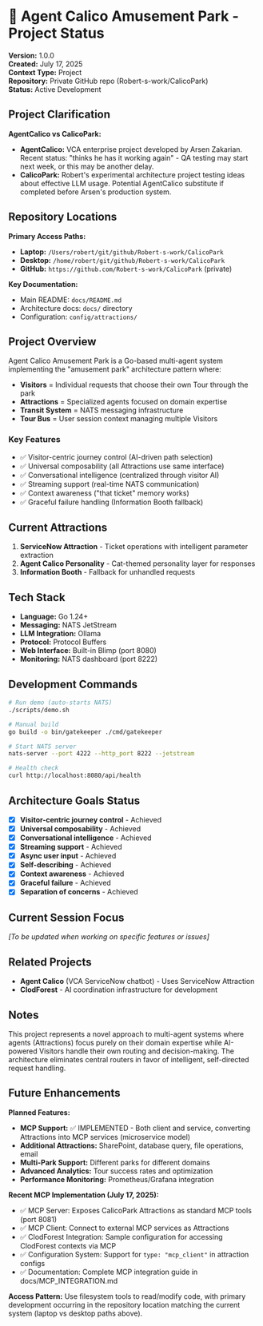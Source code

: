 # 🎡 Agent Calico Amusement Park - Project Status

**Version:** 1.0.0  
**Created:** July 17, 2025  
**Context Type:** Project  
**Repository:** Private GitHub repo (Robert-s-work/CalicoPark)  
**Status:** Active Development

## Project Clarification

**AgentCalico vs CalicoPark:**
- **AgentCalico:** VCA enterprise project developed by Arsen Zakarian. Recent status: "thinks he has it working again" - QA testing may start next week, or this may be another delay.
- **CalicoPark:** Robert's experimental architecture project testing ideas about effective LLM usage. Potential AgentCalico substitute if completed before Arsen's production system.

## Repository Locations

**Primary Access Paths:**
- **Laptop:** `/Users/robert/git/github/Robert-s-work/CalicoPark`
- **Desktop:** `/home/robert/git/github/Robert-s-work/CalicoPark`
- **GitHub:** `https://github.com/Robert-s-work/CalicoPark` (private)

**Key Documentation:**
- Main README: `docs/README.md`
- Architecture docs: `docs/` directory
- Configuration: `config/attractions/`

## Project Overview

Agent Calico Amusement Park is a Go-based multi-agent system implementing the "amusement park" architecture pattern where:

- **Visitors** = Individual requests that choose their own Tour through the park
- **Attractions** = Specialized agents focused on domain expertise
- **Transit System** = NATS messaging infrastructure
- **Tour Bus** = User session context managing multiple Visitors

### Key Features
- ✅ Visitor-centric journey control (AI-driven path selection)
- ✅ Universal composability (all Attractions use same interface)
- ✅ Conversational intelligence (centralized through visitor AI)
- ✅ Streaming support (real-time NATS communication)
- ✅ Context awareness ("that ticket" memory works)
- ✅ Graceful failure handling (Information Booth fallback)

## Current Attractions

1. **ServiceNow Attraction** - Ticket operations with intelligent parameter extraction
2. **Agent Calico Personality** - Cat-themed personality layer for responses
3. **Information Booth** - Fallback for unhandled requests

## Tech Stack

- **Language:** Go 1.24+
- **Messaging:** NATS JetStream
- **LLM Integration:** Ollama
- **Protocol:** Protocol Buffers
- **Web Interface:** Built-in Blimp (port 8080)
- **Monitoring:** NATS dashboard (port 8222)

## Development Commands

```bash
# Run demo (auto-starts NATS)
./scripts/demo.sh

# Manual build
go build -o bin/gatekeeper ./cmd/gatekeeper

# Start NATS server
nats-server --port 4222 --http_port 8222 --jetstream

# Health check
curl http://localhost:8080/api/health
```

## Architecture Goals Status

- [x] **Visitor-centric journey control** - Achieved
- [x] **Universal composability** - Achieved  
- [x] **Conversational intelligence** - Achieved
- [x] **Streaming support** - Achieved
- [x] **Async user input** - Achieved
- [x] **Self-describing** - Achieved
- [x] **Context awareness** - Achieved
- [x] **Graceful failure** - Achieved
- [x] **Separation of concerns** - Achieved

## Current Session Focus

*[To be updated when working on specific features or issues]*

## Related Projects

- **Agent Calico** (VCA ServiceNow chatbot) - Uses ServiceNow Attraction
- **ClodForest** - AI coordination infrastructure for development

## Notes

This project represents a novel approach to multi-agent systems where agents (Attractions) focus purely on their domain expertise while AI-powered Visitors handle their own routing and decision-making. The architecture eliminates central routers in favor of intelligent, self-directed request handling.

## Future Enhancements

**Planned Features:**
- **MCP Support:** ✅ IMPLEMENTED - Both client and service, converting Attractions into MCP services (microservice model)
- **Additional Attractions:** SharePoint, database query, file operations, email
- **Multi-Park Support:** Different parks for different domains
- **Advanced Analytics:** Tour success rates and optimization
- **Performance Monitoring:** Prometheus/Grafana integration

**Recent MCP Implementation (July 17, 2025):**
- ✅ MCP Server: Exposes CalicoPark Attractions as standard MCP tools (port 8081)
- ✅ MCP Client: Connect to external MCP services as Attractions
- ✅ ClodForest Integration: Sample configuration for accessing ClodForest contexts via MCP
- ✅ Configuration System: Support for `type: "mcp_client"` in attraction configs
- ✅ Documentation: Complete MCP integration guide in docs/MCP_INTEGRATION.md

**Access Pattern:** Use filesystem tools to read/modify code, with primary development occurring in the repository location matching the current system (laptop vs desktop paths above).
